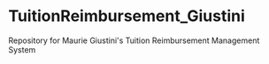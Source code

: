 # TuitionReimbursement_Giustini
Repository for Maurie Giustini's Tuition Reimbursement Management System

